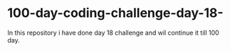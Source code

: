 # 100-day-coding-challenge-day-18-
In this repository i have done day 18 challenge and wil continue it till 100 day.
